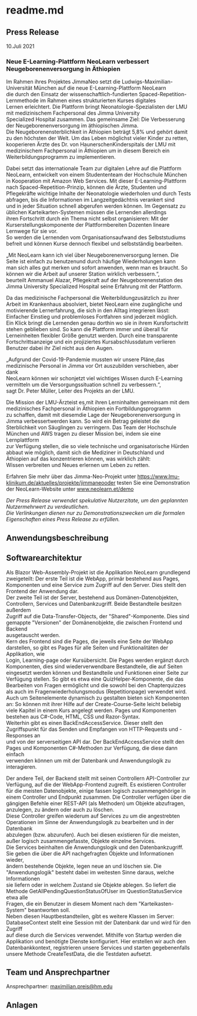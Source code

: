 # readme.md

## Press Release


10.Juli 2021
### Neue E-Learning-Plattform NeoLearn verbessert Neugeborenenversorgung in Äthiopien     

Im Rahmen ihres Projektes JimmaNeo setzt die Ludwigs-Maximilian-Universität München auf die neue E-Learning-Plattform NeoLearn  
die durch den Einsatz der wissenschaftlich-fundierten Spaced-Repetition-Lernmethode im Rahmen eines strukturierten Kurses digitales  
Lernen erleichtert. Die Plattform bringt Neonatologie-Spezialisten der LMU mit medizinischem Fachpersonal des Jimma University  
Specialized Hospital zusammen. Das gemeinsame Ziel: Die Verbesserung der Neugeborenenversorgung im äthiopischen Jimma.  
Die Neugeborenensterblichkeit in Äthiopien beträgt 5,8% und gehört damit zu den höchsten der Welt. Um das Leben möglichst vieler Kinder zu retten,  
kooperieren Ärzte des Dr. von HaunerschenKinderspitals der LMU mit medizinischem Fachpersonal in Äthiopien um in diesem Bereich ein  
Weiterbildungsprogramm zu implementieren. 

Dabei setzt das internationale Team zur digitalen Lehre auf die Plattform NeoLearn, entwickelt von einem Studententeam der Hochschule München   
in Kooperation mit Amazon Web Services. Mit dieser E-Learning-Plattform nach Spaced-Repetition-Prinzip, können die Ärzte, Studenten und   
Pflegekräfte wichtige Inhalte der Neonatologie wiederholen und durch Tests abfragen, bis die Informationen im Langzeitgedächtnis verankert sind  
 und in jeder Situation schnell abgerufen werden können. Im Gegensatz zu üblichen Karteikarten-Systemen müssen die Lernenden allerdings   
 ihren Fortschritt durch ein Thema nicht selbst organisieren: Mit der Kurserstellungskomponente der Plattformbereiten Dozenten lineare Lernwege für sie vor.  
  So werden die Lernenden vom Organisationsaufwand des Selbststudiums befreit und können Kurse dennoch flexibel und selbstständig bearbeiten.  
  
„Mit NeoLearn kann ich viel über Neugeborenenversorgung lernen. Die Seite ist einfach zu benutzenund durch häufige Wiederholungen kann  
 man sich alles gut merken und sofort anwenden, wenn man es braucht. So können wir die Arbeit auf unserer Station wirklich verbessern.“,   
 beurteilt Ammanuel Alazar, Pflegekraft auf der Neugeborenenstation des Jimma University Specialized Hospital seine Erfahrung mit der Plattform.  
   
Da das medizinische Fachpersonal die Weiterbildungzusätzlich zu ihrer Arbeit im Krankenhaus absolviert, bietet NeoLearn eine zugängliche und   
motivierende Lernerfahrung, die sich in den Alltag integrieren lässt: Einfacher Einstieg und problemloses Fortfahren sind jederzeit möglich.   
Ein Klick bringt die Lernenden genau dorthin wo sie in ihrem Kursfortschritt stehen geblieben sind. So kann die Plattform immer und überall für   
Lerneinheiten flexibler Größe genutzt werden. Durch eine transparente Fortschrittsanzeige und ein projiziertes Kursabschlussdatum verlieren  
Benutzer dabei ihr Ziel nicht aus den Augen.  

„Aufgrund der Covid-19-Pandemie mussten wir unsere Pläne,das medizinische Personal in Jimma vor Ort auszubilden verschieben, aber dank  
NeoLearn können wir schonjetzt viel wichtiges Wissen durch E-Learning vermitteln um die Versorgungssituation schnell zu verbessern.“,  
sagt Dr. Peter Müller, Leiter des Projekts an der LMU.  

Die Mission der LMU-Ärzteist es,mit ihren Lerninhalten gemeinsam mit dem medizinisches Fachpersonal in Äthiopien ein Fortbildungsprogramm  
zu schaffen, damit mit diesemdie Lage der Neugeborenenversorgung in Jimma verbessertwerden kann. So wird ein Betrag geleistet die  
Sterblichkeit von Säuglingen zu verringern. Das Team der Hochschule München und AWS tragen zu dieser Mission bei, indem sie eine Lernplattform  
zur Verfügung stellen, die so viele technische und organisatorische Hürden abbaut wie möglich, damit sich die Mediziner in Deutschland und  
Äthiopien auf das konzentrieren können, was wirklich zählt:  
 Wissen verbreiten und Neues erlernen um Leben zu retten.  
 
 Erfahren Sie mehr über das Jimma-Neo-Projekt unter https://www.lmu-klinikum.de/aktuelles/projekte/jimmaneooder testen Sie eine Demonstration  
 der NeoLearn-Website unter www.neolearn.et/demo


*Der Press Release verwendet spekulative Nutzerzitate, um den geplannten Nutzermehrwert zu verdeutlichen.  
Die Verlinkungen dienen nur zu Demonstrationszwecken um die formalen Eigenschaften eines Press Release zu erfüllen.*


## Anwendungsbeschreibung

## Softwarearchitektur
Als Blazor Web-Assembly-Projekt ist die Applikation NeoLearn grundlegend zweigeteilt: Der erste Teil ist die WebApp, primär bestehend aus Pages,  
Komponenten und eine Service zum Zugriff auf den Server. Dies stellt den Frontend der Anwendung dar.  
Der zweite Teil ist der Server, bestehend aus Domänen-Datenobjekten, Controllern, Services und Datenbankzugriff. Beide Bestandteile besitzen außerdem  
Zugriff auf die Data-Transfer-Objects, der "Shared"-Komponente. Dies sind gemappte "Versionen" der Domänenobjekte, die zwischen Frontend und Backend  
ausgetauscht werden.  
Kern des Frontend sind die Pages, die jeweils eine Seite der WebApp darstellen, so gibt es Pages für alle Seiten und Funktionalitäten der Applikation, wie  
Login, Learning-page oder Kursübersicht. Die Pages werden ergänzt durch Komponenten, dies sind wiederverwendbare Bestandteile, die auf Seiten  
eingesetzt werden können und Bestandteile und Funktionen einer Seite zur Verfügung stellen. So gibt es etwa eine QuizHelper-Komponente, die das  
Bearbeiten von Fragen ermöglicht und die sowohl bei den Chapterquizzes als auch im Fragenwiederholungsmodus (Repetitionpage) verwendet wird.  
Auch um Seitenelemente dynamisch zu gestalten bieten sich Komponenten an: So können mit ihrer Hilfe auf der Create-Course-Seite leicht beliebig  
viele Kapitel in einem Kurs angelegt werden. 
Pages und Komponenten bestehen aus C#-Code, HTML, CSS und Razor-Syntax.  
Weiterhin gibt es einen BackEndAccessService. Dieser stellt den Zugriffspunkt für das Senden und Empfangen von HTTP-Requests und -Responses an  
und von der serverseitigen API dar. Der BackEndAccessService stellt den Pages und Komponenten C#-Methoden zur Verfügung, die diese dann einfach  
verwenden können um mit der Datenbank und Anwendungslogik zu interagieren.  

Der andere Teil, der Backend stellt mit seinen Controllern API-Controller zur Verfügung, auf die der WebApp-Frontend zugreift. Es existieren Controller  
für die meisten Datenobjekte, einige fassen logisch zusammengehörige in einem Controller und Endpunkt zusammen. Die Controller verfügen über die  
gängigen Befehle einer REST-API (als Methoden) um Objekte abzufragen, anzulegen, zu ändern oder auch zu löschen.  
Diese Controller greifen wiederum auf Services zu um die angestrebten Operationen im Sinne der Anwendungslogik zu bearbeiten und in der Datenbank  
abzulegen (bzw. abzurufen). Auch bei diesen existieren für die meisten, außer logisch zusammengefasste, Objekte einzelne Services.  
Die Services beinhalten die Anwendungslogik und den Datenbankzugriff. Sie geben die über die API nachgefragten Objekte und Informationen wieder,  
ändern bestehende Objekte, legen neue an und löschen sie. Die "Anwendungslogik" besteht dabei im weitesten Sinne daraus, welche Informationen  
sie liefern oder in welchem Zustand sie Objekte ablegen. So liefert die Methode GetAllPendingQuestionStatusOfUser im QuestionStatusService etwa alle  
Fragen, die ein Benutzer in diesem Moment nach dem "Karteikasten-System" beantworten soll.  
Neben diesen Hauptbestandteilen, gibt es weitere Klassen im Server: DatabaseContext stellt eine Session mit der Datenbank dar und wird für den Zugriff  
auf diese durch die Services verwendet. Mithilfe von Startup werden die Applikation und benötigte Dienste konfiguriert. Hier erstellen wir auch den Datenbankkontext, registrieren unsere Services und starten gegebenenfalls unsere Methode CreateTestData, die die Testdaten aufsetzt.
## Team und Ansprechpartner

Ansprechpartner: maximilian.preis@hm.edu
## Anlagen